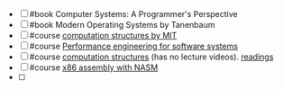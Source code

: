 - [ ] #book Computer Systems: A Programmer's Perspective
- [ ] #book Modern Operating Systems by Tanenbaum
- [ ] #course [computation structures by MIT](https://www.youtube.com/watch?v=7P-LGEJS3A8&list=PLDSlqjcPpoL64CJdF0Qee5oWqGS6we_Yu)
- [ ] #course [Performance engineering for software systems](https://www.youtube.com/playlist?list=PLUl4u3cNGP63VIBQVWguXxZZi0566y7Wf)
- [ ] #course [computation structures](https://ocw.mit.edu/ans7870/6/6.005/s16/general/) (has no lecture videos). [readings](https://ocw.mit.edu/ans7870/6/6.005/s16/)
- [ ] #course [x86 assembly with NASM](https://youtube.com/playlist?list=PL2EF13wm-hWCoj6tUBGUmrkJmH1972dBB&si=z2bOQBkl0XNkBrds)
- [ ] 
